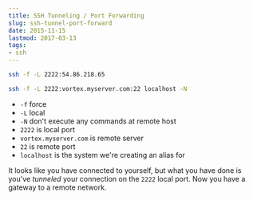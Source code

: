 ```yaml
---
title: SSH Tunneling / Port Forwarding
slug: ssh-tunnel-port-forward
date: 2015-11-15
lastmod: 2017-03-13
tags:
- ssh
---
```


```bash
ssh -f -L 2222:54.86.218.65
```

```bash
ssh -f -L 2222:vortex.myserver.com:22 localhost -N
```

- `-f` force
- `-L` local 
- `-N` don't execute any commands at remote host
- `2222` is local port
- `vortex.myserver.com` is remote server
- `22` is remote port
- `localhost` is the system we're creating an alias for

It looks like you have connected to yourself, but what you have done is you've _tunneled_ your connection on the `2222` local port. Now you have a gateway to a remote network.
